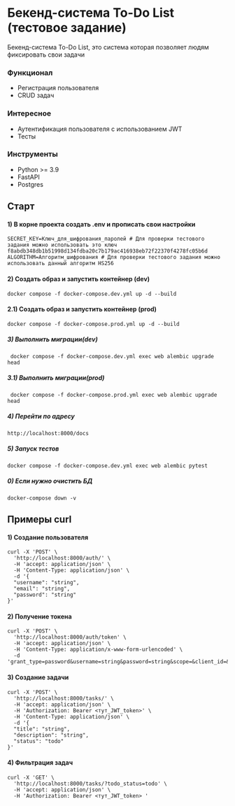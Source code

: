 # Бекенд-система To-Do List (тестовое задание)

Бекенд-система To-Do List, это система которая позволяет людям фиксировать свои задачи
### Функционал
- Регистрация пользователя
- CRUD задач

### Интересное
- Аутентификация пользователя с использованием JWT
- Тесты

### Инструменты

- Python >= 3.9
- FastAPI
- Postgres

## Старт

#### 1) В корне проекта создать .env и прописать свои настройки
    SECRET_KEY=Ключ_для_шифрования_паролей # Для проверки тестового задания можно использовать это ключ f8abdb348db1b51998d134fdba20c7b179ac416938eb72f22370f4278fc05b6d
    ALGORITHM=Алгоритм_шифрования # Для проверки тестового задания можно использовать данный алгоритм HS256


#### 2) Создать образ и запустить контейнер (dev)

    docker compose -f docker-compose.dev.yml up -d --build 
    
#### 2.1) Создать образ и запустить контейнер (prod)

    docker compose -f docker-compose.prod.yml up -d --build   
    
##### 3) Выполнить миграции(dev)

     docker compose -f docker-compose.dev.yml exec web alembic upgrade head 

##### 3.1) Выполнить миграции(prod)

     docker compose -f docker-compose.prod.yml exec web alembic upgrade head 


##### 4) Перейти по адресу

    http://localhost:8000/docs 
    
##### 5) Запуск тестов
```
docker compose -f docker-compose.dev.yml exec web alembic pytest
```

                                                        
##### 0) Если нужно очистить БД

    docker-compose down -v
    
## Примеры curl

#### 1) Создание пользователя
```
curl -X 'POST' \
  'http://localhost:8000/auth/' \
  -H 'accept: application/json' \
  -H 'Content-Type: application/json' \
  -d '{
  "username": "string",
  "email": "string",
  "password": "string"
}'
```

#### 2) Получение токена
```
curl -X 'POST' \
  'http://localhost:8000/auth/token' \
  -H 'accept: application/json' \
  -H 'Content-Type: application/x-www-form-urlencoded' \
  -d 'grant_type=password&username=string&password=string&scope=&client_id=&client_secret='
```
    
#### 3) Создание задачи
```
curl -X 'POST' \
  'http://localhost:8000/tasks/' \
  -H 'accept: application/json' \
  -H 'Authorization: Bearer <тут_JWT_token>' \
  -H 'Content-Type: application/json' \
  -d '{
  "title": "string",
  "description": "string",
  "status": "todo"
}'
```

#### 4) Фильтрация задач
```
curl -X 'GET' \
  'http://localhost:8000/tasks/?todo_status=todo' \
  -H 'accept: application/json' \
  -H 'Authorization: Bearer <тут_JWT_token> '
```
    
    
    